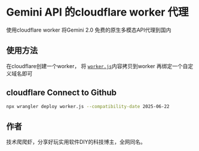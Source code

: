 # Gemini API 的cloudflare worker 代理

使用cloudflare worker 将Gemini 2.0 免费的原生多模态API代理到国内<br>

## 使用方法
在cloudflare创建一个worker，
将 [`worker.js`](worker.js)内容拷贝到worker
再绑定一个自定义域名即可

## cloudflare Connect to Github

```bash
npx wrangler deploy worker.js --compatibility-date 2025-06-22
```

## 作者
技术爬爬虾，分享好玩实用软件DIY的科技博主，全网同名。
